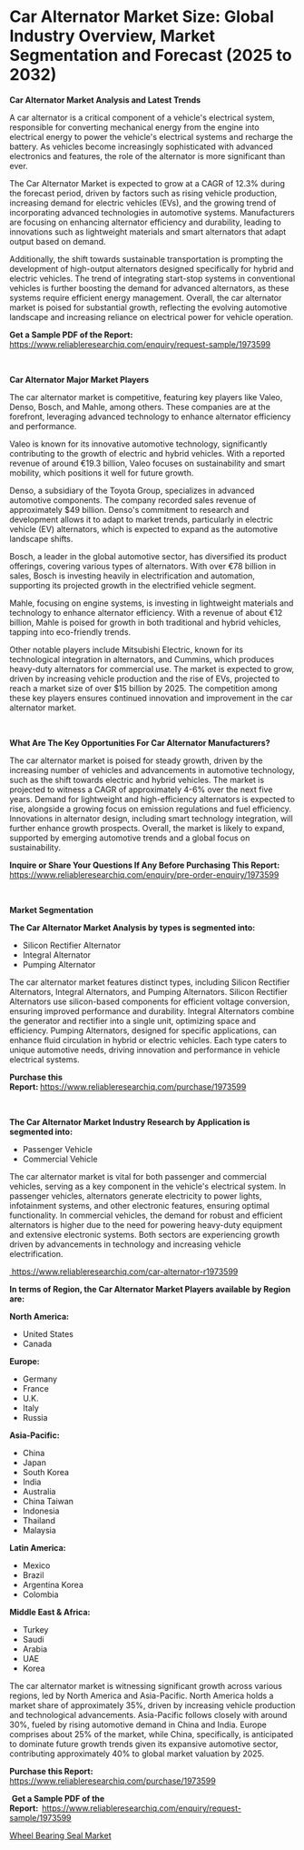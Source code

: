 <p><h1>Car Alternator Market Size: Global Industry Overview, Market Segmentation and Forecast (2025 to 2032)</h1></p><p><strong>Car Alternator Market Analysis and Latest Trends</strong></p>
<p><p>A car alternator is a critical component of a vehicle's electrical system, responsible for converting mechanical energy from the engine into electrical energy to power the vehicle's electrical systems and recharge the battery. As vehicles become increasingly sophisticated with advanced electronics and features, the role of the alternator is more significant than ever.</p><p>The Car Alternator Market is expected to grow at a CAGR of 12.3% during the forecast period, driven by factors such as rising vehicle production, increasing demand for electric vehicles (EVs), and the growing trend of incorporating advanced technologies in automotive systems. Manufacturers are focusing on enhancing alternator efficiency and durability, leading to innovations such as lightweight materials and smart alternators that adapt output based on demand.</p><p>Additionally, the shift towards sustainable transportation is prompting the development of high-output alternators designed specifically for hybrid and electric vehicles. The trend of integrating start-stop systems in conventional vehicles is further boosting the demand for advanced alternators, as these systems require efficient energy management. Overall, the car alternator market is poised for substantial growth, reflecting the evolving automotive landscape and increasing reliance on electrical power for vehicle operation.</p></p>
<p><strong>Get a Sample PDF of the Report:&nbsp;</strong> <a href="https://www.reliableresearchiq.com/enquiry/request-sample/1973599?utm_campaign=2455&utm_medium=2&utm_source=Github&utm_content=ia&utm_term=30032025&utm_id=car-alternator">https://www.reliableresearchiq.com/enquiry/request-sample/1973599</a></p>
<p>&nbsp;</p>
<p><strong>Car Alternator Major Market Players</strong></p>
<p><p>The car alternator market is competitive, featuring key players like Valeo, Denso, Bosch, and Mahle, among others. These companies are at the forefront, leveraging advanced technology to enhance alternator efficiency and performance.</p><p>Valeo is known for its innovative automotive technology, significantly contributing to the growth of electric and hybrid vehicles. With a reported revenue of around €19.3 billion, Valeo focuses on sustainability and smart mobility, which positions it well for future growth.</p><p>Denso, a subsidiary of the Toyota Group, specializes in advanced automotive components. The company recorded sales revenue of approximately $49 billion. Denso's commitment to research and development allows it to adapt to market trends, particularly in electric vehicle (EV) alternators, which is expected to expand as the automotive landscape shifts.</p><p>Bosch, a leader in the global automotive sector, has diversified its product offerings, covering various types of alternators. With over €78 billion in sales, Bosch is investing heavily in electrification and automation, supporting its projected growth in the electrified vehicle segment.</p><p>Mahle, focusing on engine systems, is investing in lightweight materials and technology to enhance alternator efficiency. With a revenue of about €12 billion, Mahle is poised for growth in both traditional and hybrid vehicles, tapping into eco-friendly trends.</p><p>Other notable players include Mitsubishi Electric, known for its technological integration in alternators, and Cummins, which produces heavy-duty alternators for commercial use. The market is expected to grow, driven by increasing vehicle production and the rise of EVs, projected to reach a market size of over $15 billion by 2025. The competition among these key players ensures continued innovation and improvement in the car alternator market.</p></p>
<p>&nbsp;</p>
<p><strong>What Are The Key Opportunities For Car Alternator Manufacturers?</strong></p>
<p><p>The car alternator market is poised for steady growth, driven by the increasing number of vehicles and advancements in automotive technology, such as the shift towards electric and hybrid vehicles. The market is projected to witness a CAGR of approximately 4-6% over the next five years. Demand for lightweight and high-efficiency alternators is expected to rise, alongside a growing focus on emission regulations and fuel efficiency. Innovations in alternator design, including smart technology integration, will further enhance growth prospects. Overall, the market is likely to expand, supported by emerging automotive trends and a global focus on sustainability.</p></p>
<p><strong>Inquire or Share Your Questions If Any Before Purchasing This Report:</strong> <a href="https://www.reliableresearchiq.com/enquiry/pre-order-enquiry/1973599?utm_campaign=2455&utm_medium=2&utm_source=Github&utm_content=ia&utm_term=30032025&utm_id=car-alternator">https://www.reliableresearchiq.com/enquiry/pre-order-enquiry/1973599</a></p>
<p>&nbsp;</p>
<p><strong>Market Segmentation</strong></p>
<p><strong>The Car Alternator Market Analysis by types is segmented into:</strong></p>
<p><ul><li>Silicon Rectifier Alternator</li><li>Integral Alternator</li><li>Pumping Alternator</li></ul></p>
<p><p>The car alternator market features distinct types, including Silicon Rectifier Alternators, Integral Alternators, and Pumping Alternators. Silicon Rectifier Alternators use silicon-based components for efficient voltage conversion, ensuring improved performance and durability. Integral Alternators combine the generator and rectifier into a single unit, optimizing space and efficiency. Pumping Alternators, designed for specific applications, can enhance fluid circulation in hybrid or electric vehicles. Each type caters to unique automotive needs, driving innovation and performance in vehicle electrical systems.</p></p>
<p><strong>Purchase this Report:&nbsp;</strong><a href="https://www.reliableresearchiq.com/purchase/1973599?utm_campaign=2455&utm_medium=2&utm_source=Github&utm_content=ia&utm_term=30032025&utm_id=car-alternator">https://www.reliableresearchiq.com/purchase/1973599</a></p>
<p>&nbsp;</p>
<p><strong>The Car Alternator Market Industry Research by Application is segmented into:</strong></p>
<p><ul><li>Passenger Vehicle</li><li>Commercial Vehicle</li></ul></p>
<p><p>The car alternator market is vital for both passenger and commercial vehicles, serving as a key component in the vehicle's electrical system. In passenger vehicles, alternators generate electricity to power lights, infotainment systems, and other electronic features, ensuring optimal functionality. In commercial vehicles, the demand for robust and efficient alternators is higher due to the need for powering heavy-duty equipment and extensive electronic systems. Both sectors are experiencing growth driven by advancements in technology and increasing vehicle electrification.</p></p>
<p><a href="https://www.reliableresearchiq.com/car-alternator-r1973599?utm_campaign=2455&utm_medium=2&utm_source=Github&utm_content=ia&utm_term=30032025&utm_id=car-alternator">&nbsp;https://www.reliableresearchiq.com/car-alternator-r1973599</a></p>
<p><strong>In terms of Region, the Car Alternator Market Players available by Region are:</strong></p>
<p>
    <p> <strong> North America: </strong>
        <ul>
            <li>United States</li>
            <li>Canada</li>
        </ul>
        </p> 
    <p> <strong> Europe: </strong>
        <ul>
            <li>Germany</li>
            <li>France</li>
            <li>U.K.</li>
            <li>Italy</li>
            <li>Russia</li>
        </ul>
        </p> 
    <p> <strong> Asia-Pacific: </strong>
        <ul>
            <li>China</li>
            <li>Japan</li>
            <li>South Korea</li>
            <li>India</li>
            <li>Australia</li>
            <li>China Taiwan</li>
            <li>Indonesia</li>
            <li>Thailand</li>
            <li>Malaysia</li>
        </ul>
        </p> 
    <p> <strong> Latin America: </strong>
        <ul>
            <li>Mexico</li>
            <li>Brazil</li>
            <li>Argentina Korea</li>
            <li>Colombia</li>
        </ul>
        </p> 
    <p> <strong> Middle East & Africa: </strong>
        <ul>
            <li>Turkey</li>
            <li>Saudi</li>
            <li>Arabia</li>
            <li>UAE</li>
            <li>Korea</li>
        </ul>
    </p>
    </p>
<p><p>The car alternator market is witnessing significant growth across various regions, led by North America and Asia-Pacific. North America holds a market share of approximately 35%, driven by increasing vehicle production and technological advancements. Asia-Pacific follows closely with around 30%, fueled by rising automotive demand in China and India. Europe comprises about 25% of the market, while China, specifically, is anticipated to dominate future growth trends given its expansive automotive sector, contributing approximately 40% to global market valuation by 2025.</p></p>
<p><strong>Purchase this Report: </strong><a href="https://www.reliableresearchiq.com/purchase/1973599?utm_campaign=2455&utm_medium=2&utm_source=Github&utm_content=ia&utm_term=30032025&utm_id=car-alternator">https://www.reliableresearchiq.com/purchase/1973599</a></p>
<p>&nbsp;<strong>Get a Sample PDF of the Report:&nbsp;&nbsp;</strong><a href="https://www.reliableresearchiq.com/enquiry/request-sample/1973599?utm_campaign=2455&utm_medium=2&utm_source=Github&utm_content=ia&utm_term=30032025&utm_id=car-alternator">https://www.reliableresearchiq.com/enquiry/request-sample/1973599</a></p>
<p><strong></strong></p>
<p><p><a href="https://github.com/arvelm4nthig/Market-Research-Report-List-1/blob/main/wheel-bearing-seal-market.md?utm_campaign=2455&utm_medium=2&utm_source=Github&utm_content=ia&utm_term=30032025&utm_id=car-alternator">Wheel Bearing Seal Market</a></p></p>